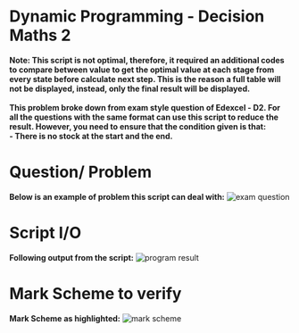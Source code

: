 # Dynamic Programming - Decision Maths 2
**Note: This script is not optimal, therefore, it required an additional codes to compare between value to get the optimal value at each stage from every state before calculate next step. This is the reason a full table will not be displayed, instead, only the final result will be displayed.**</br></br>
**This problem broke down from exam style question of Edexcel - D2. For all the questions with the same format can use this script to reduce the result. However, you need to ensure that the condition given is that:**</br>
**- There is no stock at the start and the end.**</br>
# Question/ Problem
**Below is an example of problem this script can deal with:**
![exam question](https://user-images.githubusercontent.com/80685605/152623955-d1ca8e4c-f0a8-483a-8843-96cc888d86cd.png)
# Script I/O
**Following output from the script:**
![program result](https://user-images.githubusercontent.com/80685605/152624110-0c6d297b-31a4-4718-9ddb-ce9308f10084.png)
# Mark Scheme to verify
**Mark Scheme as highlighted:**
![mark scheme](https://user-images.githubusercontent.com/80685605/152624114-eaee1cd4-73c6-44c0-be18-f9371e6adbc7.png)
